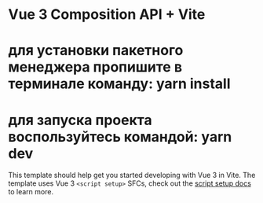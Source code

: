 # Vue 3 Composition API + Vite

# для установки пакетного менеджера пропишите в терминале команду: yarn install
# для запуска проекта воспользуйтесь командой: yarn dev



This template should help get you started developing with Vue 3 in Vite. The template uses Vue 3 `<script setup>` SFCs, check out the [script setup docs](https://v3.vuejs.org/api/sfc-script-setup.html#sfc-script-setup) to learn more.


